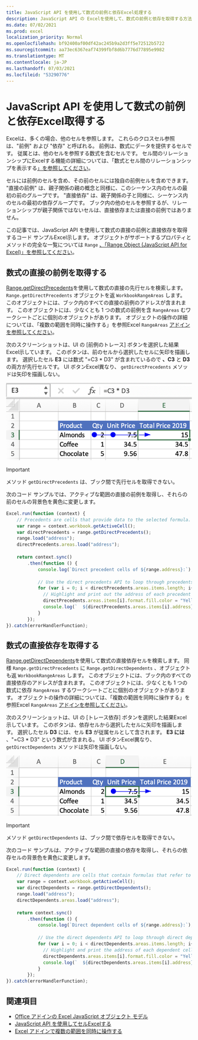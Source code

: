 ```yaml
---
title: JavaScript API を使用して数式の前例と依存Excel処理する
description: JavaScript API の Excelを使用して、数式の前例と依存を取得する方法について説明します。
ms.date: 07/02/2021
ms.prod: excel
localization_priority: Normal
ms.openlocfilehash: bf92400af00df42ac245b9a2d3ff5e72512b5722
ms.sourcegitcommit: aa73ec6367eaf74399fbf8d6b7776d77895e9982
ms.translationtype: MT
ms.contentlocale: ja-JP
ms.lasthandoff: 07/03/2021
ms.locfileid: "53290776"
---
```

# <a name="get-formula-precedents-and-dependents-using-the-excel-javascript-api"></a>JavaScript API を使用して数式の前例と依存Excel取得する

Excelは、多くの場合、他のセルを参照します。 これらのクロスセル参照は、"前例" および "依存" と呼ばれる。 前例は、数式にデータを提供するセルです。 従属とは、他のセルを参照する数式を含むセルです。 セル間のリレーションシップにExcelする機能の詳細については、「数式とセル間のリレーションシップを表示する[」を参照してください](https://support.microsoft.com/office/display-the-relationships-between-formulas-and-cells-a59bef2b-3701-46bf-8ff1-d3518771d507)。

セルには前例のセルを含め、その前のセルには独自の前例セルを含めできます。 "直接の前例" は、親子関係の親の概念と同様に、このシーケンス内のセルの最初の前のグループです。 "直接依存" は、親子関係の子と同様に、シーケンス内のセルの最初の依存グループです。 ブック内の他のセルを参照するが、リレーションシップが親子関係ではないセルは、直接依存または直接の前例ではありません。

この記事では、JavaScript API を使用して数式の直接の前例と直接依存を取得するコード サンプルExcel示します。 オブジェクトがサポートするプロパティとメソッドの完全な一覧については `Range` [、「Range Object (JavaScript API for Excel)」を参照してください](/javascript/api/excel/excel.range)。

## <a name="get-the-direct-precedents-of-a-formula"></a>数式の直接の前例を取得する

[Range.getDirectPrecedents](/javascript/api/excel/excel.range#getdirectprecedents--)を使用して数式の直接の先行セルを検索します。 `Range.getDirectPrecedents` オブジェクトを返 `WorkbookRangeAreas` します。 このオブジェクトには、ブック内のすべての直接の前例のアドレスが含まれます。 このオブジェクトには、少なくとも 1 つの数式の前例を含 `RangeAreas` むワークシートごとに個別のオブジェクトがあります。 オブジェクトの操作の詳細については、「複数の範囲を同時に操作する」を参照Excel `RangeAreas` [アドインを参照してください](excel-add-ins-multiple-ranges.md)。

次のスクリーンショットは、UI の [前例のトレース] ボタンを選択した結果Excel示しています。 このボタンは、前のセルから選択したセルに矢印を描画します。 選択したセル **E3** には数式 "=C3 * D3" が含まれているので **、C3** と **D3** の両方が先行セルです。 UI ボタンExcel異なり、 `getDirectPrecedents` メソッドは矢印を描画しない。

![UI の矢印トレースの先行セルExcelします。](../images/excel-ranges-trace-precedents.png)

> [!IMPORTANT]
> メソッド `getDirectPrecedents` は、ブック間で先行セルを取得できない。

次のコード サンプルでは、アクティブな範囲の直接の前例を取得し、それらの前のセルの背景色を黄色に変更します。

```js
Excel.run(function (context) {
    // Precedents are cells that provide data to the selected formula.
    var range = context.workbook.getActiveCell();
    var directPrecedents = range.getDirectPrecedents();
    range.load("address");
    directPrecedents.areas.load("address");
    
    return context.sync()
        .then(function () {
            console.log(`Direct precedent cells of ${range.address}:`);

            // Use the direct precedents API to loop through precedents of the active cell.
            for (var i = 0; i < directPrecedents.areas.items.length; i++) {
              // Highlight and print out the address of each precedent cell.
              directPrecedents.areas.items[i].format.fill.color = "Yellow";
              console.log(`  ${directPrecedents.areas.items[i].address}`);
            }
        });
}).catch(errorHandlerFunction);
```

## <a name="get-the-direct-dependents-of-a-formula"></a>数式の直接依存を取得する

[Range.getDirectDependents](/javascript/api/excel/excel.range#getDirectDependents__)を使用して数式の直接依存セルを検索します。 同様 `Range.getDirectPrecedents` に `Range.getDirectDependents` 、オブジェクトも返 `WorkbookRangeAreas` します。 このオブジェクトには、ブック内のすべての直接依存のアドレスが含まれます。 このオブジェクトには、少なくとも 1 つの数式に依存 `RangeAreas` するワークシートごとに個別のオブジェクトがあります。 オブジェクトの操作の詳細については、「複数の範囲を同時に操作する」を参照Excel `RangeAreas` [アドインを参照してください](excel-add-ins-multiple-ranges.md)。

次のスクリーンショットは、UI の [トレース依存] ボタンを選択した結果Excel示しています。 このボタンは、依存セルから選択したセルに矢印を描画します。 選択したセル **D3** には、セル **E3** が従属セルとして含されます。 **E3 には** 、"=C3 * D3" という数式が含まれる。 UI ボタンExcel異なり、 `getDirectDependents` メソッドは矢印を描画しない。

![UI 内の依存セルをExcelします。](../images/excel-ranges-trace-dependents.png)

> [!IMPORTANT]
> メソッド `getDirectDependents` は、ブック間で依存セルを取得できない。

次のコード サンプルは、アクティブな範囲の直接の依存を取得し、それらの依存セルの背景色を黄色に変更します。

```js
Excel.run(function (context) {
    // Direct dependents are cells that contain formulas that refer to other cells.
    var range = context.workbook.getActiveCell();
    var directDependents = range.getDirectDependents();
    range.load("address");
    directDependents.areas.load("address");
    
    return context.sync()
        .then(function () {
            console.log(`Direct dependent cells of ${range.address}:`);
    
            // Use the direct dependents API to loop through direct dependents of the active cell.
            for (var i = 0; i < directDependents.areas.items.length; i++) {
              // Highlight and print the address of each dependent cell.
              directDependents.areas.items[i].format.fill.color = "Yellow";
              console.log(`  ${directDependents.areas.items[i].address}`);
            }
        });
}).catch(errorHandlerFunction);
```

## <a name="see-also"></a>関連項目

- [Office アドインの Excel JavaScript オブジェクト モデル](excel-add-ins-core-concepts.md)
- [JavaScript API を使用してセルExcelする](excel-add-ins-cells.md)
- [Excel アドインで複数の範囲を同時に操作する](excel-add-ins-multiple-ranges.md)
